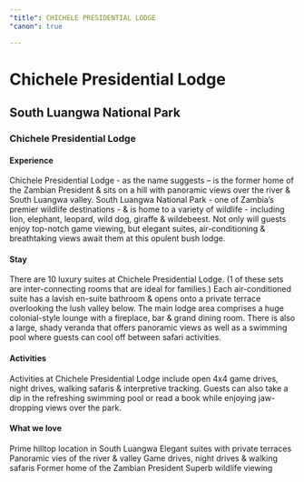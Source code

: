 ```yaml
---
"title": CHICHELE PRESIDENTIAL LODGE
"canon": true

---
```


# Chichele Presidential Lodge
## South Luangwa National Park
### Chichele Presidential Lodge

#### Experience
Chichele Presidential Lodge - as the name suggests – is the former home of the Zambian President &amp; sits on a hill with panoramic views over the river &amp; South Luangwa valley.
South Luangwa National Park - one of Zambia’s premier wildlife destinations - &amp; is home to a variety of wildlife - including lion, elephant, leopard, wild dog, giraffe &amp; wildebeest.
Not only will guests enjoy top-notch game viewing, but elegant suites, air-conditioning &amp; breathtaking views await them at this opulent bush lodge.

#### Stay
There are 10 luxury suites at Chichele Presidential Lodge.  (1 of these sets are inter-connecting rooms that are ideal for families.)
Each air-conditioned suite has a lavish en-suite bathroom &amp; opens onto a private terrace overlooking the lush valley below. 
The main lodge area comprises a huge colonial-style lounge with a fireplace, bar &amp; grand dining room.  There is also a large, shady veranda that offers panoramic views as well as a swimming pool where guests can cool off between safari activities.

#### Activities
Activities at Chichele Presidential Lodge include open 4x4 game drives, night drives, walking safaris &amp; interpretive tracking.
Guests can also take a dip in the refreshing swimming pool or read a book while enjoying jaw-dropping views over the park.


#### What we love
Prime hilltop location in South Luangwa
Elegant suites with private terraces
Panoramic vies of the river &amp; valley
Game drives, night drives &amp; walking safaris
Former home of the Zambian President
Superb wildlife viewing